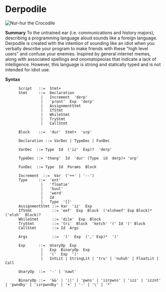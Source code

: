 Derpodile
=======

![Nur-hur the Crocodile](http://assets.nydailynews.com/polopoly_fs/1.1096989!/img/httpImage/image.jpg_gen/derivatives/landscape_635/croc17n-1-web.jpg "Derpodile Mascot")

**Summary**
To the untrained ear (i.e. communications and history majors), describing a programming language aloud sounds like a foreign language. Derpodile is created with the intention of sounding like an idiot when you verbally describe your program to make friends with these "high level users" and confuse your enemies. Inspired by general internet memes, along with associated spellings and onomatopeoias that indicate a lack of intelligence. However, this language is strong and statically typed and is not intended for idiot use.

**Syntax**

          Script   ::=  Stmt+
          Stmt     ::=  Declaration
                    |   Increment  'derp'
                    |   'pront'  Exp  'derp'
                    |   AssignmentStmt
                    |   IfStmt
                    |   WhileStmt
                    |   TryStmt
                    |   CallStmt
          
          Block    ::=  'dur'  Stmt+  'urp'
          
          Declaration ::= VarDec | TypeDec | FunDec
          
          VarDec  ::= Type  Id  ('iz'  Exp)?  'derp'
          
          TypeDec ::= 'thang'  Id  'dur' (Type  id  derp)+ 'urp'
          
          FunDec  ::= Type  Id  Params  Block
          
          Increment  ::=  Var  ('++' | '--')
          Type     ::=  'ent'
                    |   'floatie'
                    |   'buul'
                    |   'werd'
                    |   Id
                    |   Type  '[]'
          AssignmentStmt ::= Var  'iz'  Exp
          IfStmt         ::= 'eef'  Exp  Block  ('elsheef' Exp Block)*  ('elsh'  Block)?
          WhileStmt      ::= 'dile'  Exp  Block
          TryStmt        ::= 'tri'  Block  'ketch' '(' Id ')' Block
          CallStmt       ::= Id  Args
          
          Args           ::=  '('  Exp  (',' Exp)*  ')'
          
          Exp      ::=  UnaryOp  Exp
                    |   Exp  BinaryOp  Exp
                    |   '('  Exp  ')'
                    |   IntLit | StringLit | 'tru' | 'nuhuh' | FloatLit | Call
          
          UnaryOp  ::=  '-' | 'nawt'
          
          BinaryOp ::=  '&&' | '||' | 'pwns' | 'izrpwns' | 'izz' | 'izznt' | 'pwndby' | 'izrpwndby' | '+' | '-' | '\' | '*'
